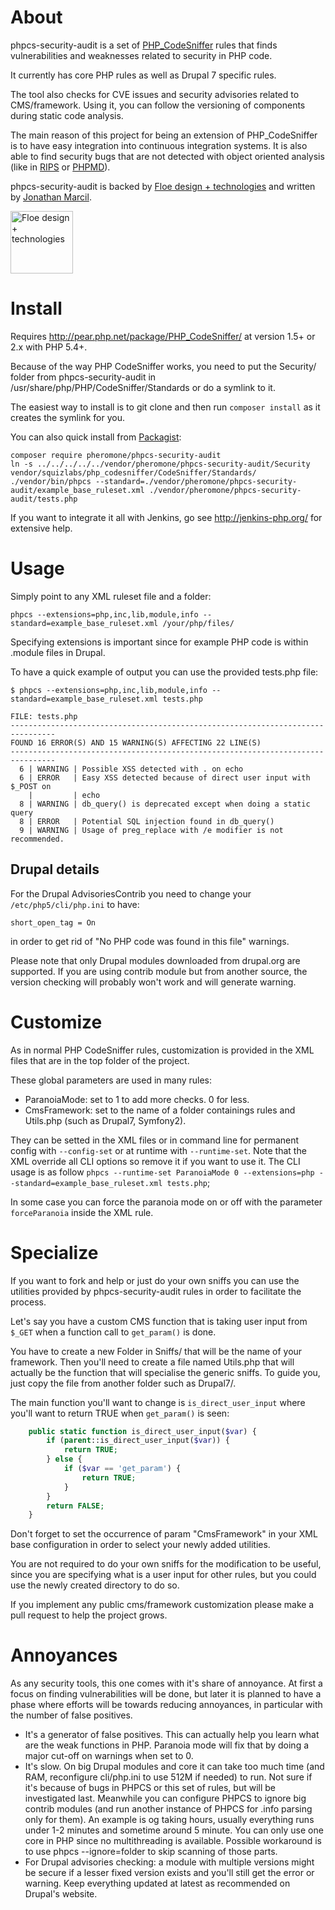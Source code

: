 About
=====

phpcs-security-audit is a set of [PHP_CodeSniffer](https://github.com/squizlabs/PHP_CodeSniffer) rules that finds vulnerabilities and weaknesses related to security in PHP code.

It currently has core PHP rules as well as Drupal 7 specific rules.

The tool also checks for CVE issues and security advisories related to CMS/framework. Using it, you can follow the versioning of components during static code analysis.

The main reason of this project for being an extension of PHP_CodeSniffer is to have easy integration into continuous integration systems. It is also able to find security bugs that are not detected with object oriented analysis (like in [RIPS](http://rips-scanner.sourceforge.net/) or [PHPMD](http://phpmd.org/)).

phpcs-security-audit is backed by [Floe design + technologies](https://floedesign.ca/) and written by [Jonathan Marcil](https://twitter.com/jonathanmarcil).

[<img src="https://floedesign.ca/img/thumbs/floe.jpg" alt="Floe design + technologies" width="100">](https://floedesign.ca/)


Install
=====

Requires http://pear.php.net/package/PHP_CodeSniffer/ at version 1.5+ or 2.x with PHP 5.4+.

Because of the way PHP CodeSniffer works, you need to put the Security/ folder from phpcs-security-audit in /usr/share/php/PHP/CodeSniffer/Standards or do a symlink to it.

The easiest way to install is to git clone and then run `composer install` as it creates the symlink for you.

You can also quick install from [Packagist](https://packagist.org/packages/pheromone/phpcs-security-audit):
```
composer require pheromone/phpcs-security-audit
ln -s ../../../../../vendor/pheromone/phpcs-security-audit/Security vendor/squizlabs/php_codesniffer/CodeSniffer/Standards/
./vendor/bin/phpcs --standard=./vendor/pheromone/phpcs-security-audit/example_base_ruleset.xml ./vendor/pheromone/phpcs-security-audit/tests.php
```

If you want to integrate it all with Jenkins, go see http://jenkins-php.org/ for extensive help.


Usage
=====

Simply point to any XML ruleset file and a folder:
```
phpcs --extensions=php,inc,lib,module,info --standard=example_base_ruleset.xml /your/php/files/
```

Specifying extensions is important since for example PHP code is within .module files in Drupal.

To have a quick example of output you can use the provided tests.php file:
```
$ phpcs --extensions=php,inc,lib,module,info --standard=example_base_ruleset.xml tests.php

FILE: tests.php
--------------------------------------------------------------------------------
FOUND 16 ERROR(S) AND 15 WARNING(S) AFFECTING 22 LINE(S)
--------------------------------------------------------------------------------
  6 | WARNING | Possible XSS detected with . on echo
  6 | ERROR   | Easy XSS detected because of direct user input with $_POST on
    |         | echo
  8 | WARNING | db_query() is deprecated except when doing a static query
  8 | ERROR   | Potential SQL injection found in db_query()
  9 | WARNING | Usage of preg_replace with /e modifier is not recommended.

```

Drupal details
--------------

For the Drupal AdvisoriesContrib you need to change your `/etc/php5/cli/php.ini` to have:
```
short_open_tag = On
```
in order to get rid of "No PHP code was found in this file" warnings.

Please note that only Drupal modules downloaded from drupal.org are supported. If you are using contrib module but from another source, the version checking will probably won't work and will generate warning.


Customize
=========
As in normal PHP CodeSniffer rules, customization is provided in the XML files that are in the top folder of the project.

These global parameters are used in many rules:
* ParanoiaMode: set to 1 to add more checks. 0 for less.
* CmsFramework: set to the name of a folder containings rules and Utils.php (such as Drupal7, Symfony2).

They can be setted in the XML files or in command line for permanent config with `--config-set` or at runtime with `--runtime-set`. Note that the XML override all CLI options so remove it if you want to use it. The CLI usage is as follow `phpcs --runtime-set ParanoiaMode 0 --extensions=php --standard=example_base_ruleset.xml tests.php`;

In some case you can force the paranoia mode on or off with the parameter `forceParanoia` inside the XML rule.


Specialize
==========

If you want to fork and help or just do your own sniffs you can use the utilities provided by phpcs-security-audit rules in order to facilitate the process.

Let's say you have a custom CMS function that is taking user input from `$_GET` when a function call to `get_param()` is done.

You have to create a new Folder in Sniffs/ that will be the name of your framework. Then you'll need
to create a file named Utils.php that will actually be the function that will specialise the generic sniffs. To guide you, just copy the file from another folder such as Drupal7/.

The main function you'll want to change is `is_direct_user_input` where you'll want to return TRUE when `get_param()` is seen:
```php
	public static function is_direct_user_input($var) {
		if (parent::is_direct_user_input($var)) {
			return TRUE;
		} else {
			if ($var == 'get_param') {
				return TRUE;
			}
		}
		return FALSE;
	}
```

Don't forget to set the occurrence of param "CmsFramework" in your XML base configuration in order to select your newly added utilities.

You are not required to do your own sniffs for the modification to be useful, since you are specifying what is a user input for other rules, but you could use the newly created directory to do so.

If you implement any public cms/framework customization please make a pull request to help the project grows.


Annoyances
==========

As any security tools, this one comes with it's share of annoyance. At first a focus on finding vulnerabilities will be done, but later it is planned to have a phase where efforts will be towards reducing annoyances, in particular with the number of false positives.

* It's a generator of false positives. This can actually help you learn what are the weak functions in PHP. Paranoia mode will fix that by doing a major cut-off on warnings when set to 0.
* It's slow. On big Drupal modules and core it can take too much time (and RAM, reconfigure cli/php.ini to use 512M if needed) to run. Not sure if it's because of bugs in PHPCS or this set of rules, but will be investigated last. Meanwhile you can configure PHPCS to ignore big contrib modules (and run another instance of PHPCS for .info parsing only for them). An example is og taking hours, usually everything runs under 1-2 minutes and sometime around 5 minute. You can only use one core in PHP since no multithreading is available. Possible workaround is to use phpcs --ignore=folder to skip scanning of those parts.
* For Drupal advisories checking: a module with multiple versions might be secure if a lesser fixed version exists and you'll still get the error or warning. Keep everything updated at latest as recommended on Drupal's website.




